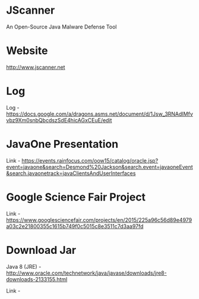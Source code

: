 JScanner
========

An Open-Source Java Malware Defense Tool

Website
=======
http://www.jscanner.net

Log
===
Log - https://docs.google.com/a/dragons.asms.net/document/d/1Jsw_3RNAdIMfvvbz9Xm0snbQbcdszSdE4hicAGxCEuE/edit

JavaOne Presentation
====================
Link - https://events.rainfocus.com/oow15/catalog/oracle.jsp?event=javaone&search=Desmond%20Jackson&search.event=javaoneEvent&search.javaonetrack=javaClientsAndUserInterfaces

Google Science Fair Project
===========================
Link - https://www.googlesciencefair.com/projects/en/2015/225a96c56d89e4979a03c2e21800355c1615b749f0c5015c8e3511c7d3aa97fd

Download Jar
============
Java 8 (JRE) - http://www.oracle.com/technetwork/java/javase/downloads/jre8-downloads-2133155.html

Link - <pending>
